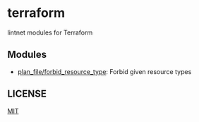 # terraform

lintnet modules for Terraform

## Modules

- [plan_file/forbid_resource_type](plan_file/forbid_resource_type): Forbid given resource types

## LICENSE

[MIT](LICENSE)
